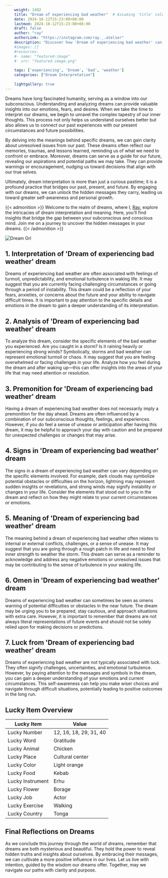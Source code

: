 ```yaml
---
    weight: 1492
    title: "Dream of experiencing bad weather"  # Assuming 'title' column exists
    date: 2024-10-12T15:23:00+08:00
    lastmod: 2024-10-12T15:23:00+08:00
    draft: false
    author: "ray"
    authorLink: "https://instagram.com/ray._.atelier"
    description: "Discover how 'Dream of experiencing bad weather' can interpret your future and uncover its significant meanings in your life."
    #images: []
    #resources:
    #- name: "featured-image"
    #  src: "featured-image.png"
    
    tags: ['experiencing', 'Dream', 'bad', 'weather']
    categories: ["Dream Interpretation"]
    
    lightgallery: true
---
```

    
Dreams have long fascinated humanity, serving as a window into our subconscious. Understanding and analyzing dreams can provide valuable insights into our emotions, fears, and desires. When we take the time to interpret our dreams, we begin to unravel the complex tapestry of our inner thoughts. This process not only helps us understand ourselves better but also allows us to connect our past experiences with our present circumstances and future possibilities.

By delving into the meanings behind specific dreams, we can gain clarity about unresolved issues from our past. These dreams often reflect our memories, traumas, and lessons learned, reminding us of what we need to confront or embrace. Moreover, dreams can serve as a guide for our future, revealing our aspirations and potential paths we may take. They can provide warnings or encouragement, nudging us toward decisions that align with our true selves.

Ultimately, dream interpretation is more than just a curious pastime; it is a profound practice that bridges our past, present, and future. By engaging with our dreams, we can unlock the hidden messages they carry, leading us toward greater self-awareness and personal growth.

{{< admonition >}}
Welcome to the realm of dreams, where I, [Ray](https://instagram.com/ray._.atelier), explore the intricacies of dream interpretation and meaning. Here, you’ll find insights that bridge the gap between your subconscious and conscious mind. Join me on a journey to uncover the hidden messages in your dreams.
{{< /admonition >}}

![Dream Grl](https://cdn.pixabay.com/photo/2017/11/02/03/35/gothic-2910057_1280.jpg "Dream Grl")

## 1. Interpretation of 'Dream of experiencing bad weather' dream

Dreams of experiencing bad weather are often associated with feelings of turmoil, unpredictability, and emotional turbulence in waking life. It may suggest that you are currently facing challenging circumstances or going through a period of instability. This dream could be a reflection of your fears, anxieties, or concerns about the future and your ability to navigate difficult times. It is important to pay attention to the specific details and emotions in the dream to gain a deeper understanding of its interpretation.

## 2. Analysis of 'Dream of experiencing bad weather' dream

To analyze this dream, consider the specific elements of the bad weather you experienced. Are you caught in a storm? Is it raining heavily or experiencing strong winds? Symbolically, storms and bad weather can represent emotional turmoil or chaos. It may suggest that you are feeling overwhelmed or facing challenges in your life. Analyze how you feel during the dream and after waking up—this can offer insights into the areas of your life that may need attention or resolution.

## 3. Premonition for 'Dream of experiencing bad weather' dream

Having a dream of experiencing bad weather does not necessarily imply a premonition for the day ahead. Dreams are often influenced by a combination of our subconscious thoughts, feelings, and experiences. However, if you do feel a sense of unease or anticipation after having this dream, it may be helpful to approach your day with caution and be prepared for unexpected challenges or changes that may arise.

## 4. Signs in 'Dream of experiencing bad weather' dream

The signs in a dream of experiencing bad weather can vary depending on the specific elements involved. For example, dark clouds may symbolize potential obstacles or difficulties on the horizon, lightning may represent sudden insights or revelations, and strong winds may signify instability or changes in your life. Consider the elements that stood out to you in the dream and reflect on how they might relate to your current circumstances or emotions.

## 5. Meaning of 'Dream of experiencing bad weather' dream

The meaning behind a dream of experiencing bad weather often relates to internal or external conflicts, challenges, or a sense of unease. It may suggest that you are going through a rough patch in life and need to find inner strength to weather the storm. This dream can serve as a reminder to acknowledge and address any negative emotions or unresolved issues that may be contributing to the sense of turbulence in your waking life.

## 6. Omen in 'Dream of experiencing bad weather' dream

Dreams of experiencing bad weather can sometimes be seen as omens warning of potential difficulties or obstacles in the near future. The dream may be urging you to be prepared, stay cautious, and approach situations with extra care. However, it is important to remember that dreams are not always literal representations of future events and should not be solely relied upon for making decisions or predictions.

## 7. Luck from 'Dream of experiencing bad weather' dream

Dreams of experiencing bad weather are not typically associated with luck. They often signify challenges, uncertainties, and emotional turbulence. However, by paying attention to the messages and symbols in the dream, you can gain a deeper understanding of your emotions and current circumstances. This self-awareness can help you make wiser choices and navigate through difficult situations, potentially leading to positive outcomes in the long run.

## Lucky Item Overview
| Lucky Item          | Value              |
|---------------|--------------------|
| Lucky Number        | 12, 16, 18, 29, 31, 40  |
| Lucky Word          | Gratitude |
| Lucky Animal        | Chicken |
| Lucky Place         | Cultural center     |
| Lucky Color         | Light orange     |
| Lucky Food          | Kebab      |
| Lucky Instrument    | Erhu |
| Lucky Flower        | Borage    |
| Lucky Job           | Actor       |
| Lucky Exercise      | Walking  |
| Lucky Country       | Tonga    |


##  Final Reflections on Dreams

As we conclude this journey through the world of dreams, remember that dreams are both mysterious and beautiful. They hold the power to reveal hidden truths and insights about ourselves. By embracing their messages, we can cultivate a more positive influence in our lives. Let us live with intention, guided by the wisdom our dreams offer. Together, may we navigate our paths with clarity and purpose.
